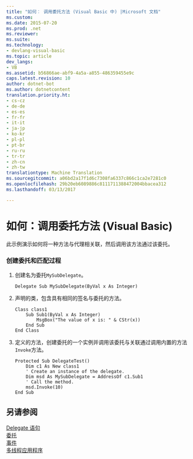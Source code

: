 ```yaml
---
title: "如何︰ 调用委托方法 (Visual Basic 中) |Microsoft 文档"
ms.custom: 
ms.date: 2015-07-20
ms.prod: .net
ms.reviewer: 
ms.suite: 
ms.technology:
- devlang-visual-basic
ms.topic: article
dev_langs:
- VB
ms.assetid: b56866ae-abf9-4a5a-a855-486359455e9c
caps.latest.revision: 10
author: dotnet-bot
ms.author: dotnetcontent
translation.priority.ht:
- cs-cz
- de-de
- es-es
- fr-fr
- it-it
- ja-jp
- ko-kr
- pl-pl
- pt-br
- ru-ru
- tr-tr
- zh-cn
- zh-tw
translationtype: Machine Translation
ms.sourcegitcommit: a06bd2a17f1d6c7308fa6337c866c1ca2e7281c0
ms.openlocfilehash: 29b20eb6089886c8111711388472004bbacea312
ms.lasthandoff: 03/13/2017

---
```

# <a name="how-to-invoke-a-delegate-method-visual-basic"></a>如何：调用委托方法 (Visual Basic)
此示例演示如何将一种方法与代理相关联，然后调用该方法通过该委托。  
  
### <a name="create-the-delegate-and-matching-procedures"></a>创建委托和匹配过程  
  
1.  创建名为委托`MySubDelegate`。  
  
    ```  
    Delegate Sub MySubDelegate(ByVal x As Integer)  
    ```  
  
2.  声明的类，包含具有相同的签名与委托的方法。  
  
    ```  
    Class class1  
        Sub Sub1(ByVal x As Integer)  
            MsgBox("The value of x is: " & CStr(x))  
        End Sub  
    End Class  
    ```  
  
3.  定义的方法，创建委托的一个实例并调用该委托与关联通过调用内置的方法`Invoke`方法。  
  
    ```  
    Protected Sub DelegateTest()  
        Dim c1 As New class1  
        ' Create an instance of the delegate.  
        Dim msd As MySubDelegate = AddressOf c1.Sub1  
        ' Call the method.  
        msd.Invoke(10)  
    End Sub  
    ```  
  
## <a name="see-also"></a>另请参阅  
 [Delegate 语句](../../../../visual-basic/language-reference/statements/delegate-statement.md)   
 [委托](../../../../visual-basic/programming-guide/language-features/delegates/index.md)   
 [事件](../../../../visual-basic/programming-guide/language-features/events/index.md)   
 [多线程应用程序](http://msdn.microsoft.com/library/a06a1a56-dd16-44e8-bc01-2c2255511bc6)
